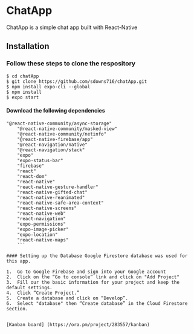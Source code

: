 # ChatApp
   ChatApp is a simple chat app built with React-Native

## Installation

### Follow these steps to clone the respository


```$ mkdir chatApp
$ cd chatApp
$ git clone https://github.com/sdowns716/chatApp.git
$ npm install expo-cli --global
$ npm install 
$ expo start 
```

#### Download the following dependencies

```
"@react-native-community/async-storage"
    "@react-native-community/masked-view"
    "@react-native-community/netinfo"
    "@react-native-firebase/app"
    "@react-navigation/native"
    "@react-navigation/stack"
    "expo"
    "expo-status-bar"
    "firebase"
    "react"
    "react-dom"
    "react-native"
    "react-native-gesture-handler"
    "react-native-gifted-chat"
    "react-native-reanimated"
    "react-native-safe-area-context"
    "react-native-screens"
    "react-native-web"
    "react-navigation"
    "expo-permissions"
    "expo-image-picker"
    "expo-location"
    "react-native-maps"
    ```

#### Setting up the Database Google Firestore database was used for this app.

1.  Go to Google Firebase and sign into your Google account
2.  Click on the “Go to console” link and click on "Add Project"
3.  Fill our the basic information for your project and keep the default settings.
4.  Click “Create Project.”
5.  Create a database and click on “Develop”.
6.  Select "database" then “Create database” in the Cloud Firestore section.


[Kanban board] (https://ora.pm/project/283557/kanban)